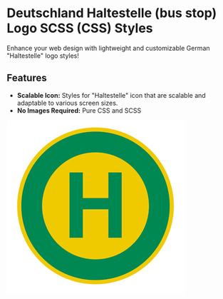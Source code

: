 # Deutschland Haltestelle (bus stop) Logo SCSS (CSS) Styles

Enhance your web design with lightweight and customizable German "Haltestelle" logo styles! 

## Features

- **Scalable Icon:** Styles for "Haltestelle" icon that are scalable and adaptable to various screen sizes.
- **No Images Required:**  Pure CSS and SCSS

![image](https://github.com/mikhailyatsenko/scss-css-style-haltestelle/blob/main/haltestelle-icon.jpg)